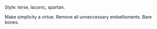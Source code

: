 Style: terse, laconic, spartan.

Make simplicity a virtue. Remove all unneccessary embellisments. Bare bones.